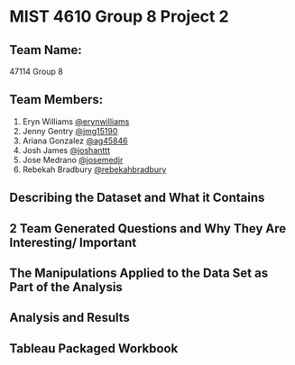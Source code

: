 # MIST 4610 Group 8 Project 2


## Team Name:
47114 Group 8

## Team Members:
1. Eryn Williams [@erynwilliams]()
3. Jenny Gentry [@jmg15190]()
4. Ariana Gonzalez [@ag45846]()
5. Josh James [@joshanttt]()
6. Jose Medrano [@josemedjr]()
7. Rebekah Bradbury [@rebekahbradbury]()


## Describing the Dataset and What it Contains

## 2 Team Generated Questions and Why They Are Interesting/ Important

## The Manipulations Applied to the Data Set as Part of the Analysis

## Analysis and Results

## Tableau Packaged Workbook

